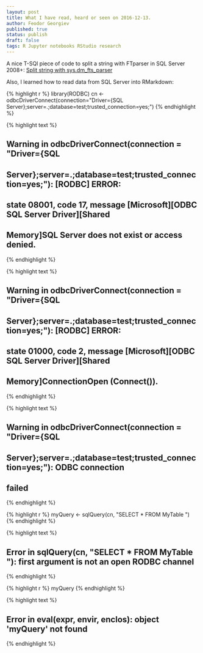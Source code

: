 ```yaml
---
layout: post
title: What I have read, heard or seen on 2016-12-13.
author: Feodor Georgiev
published: true
status: publish
draft: false
tags: R Jupyter notebooks RStudio research 
---
```

  
A nice T-SQl piece of code to split a string with FTparser in SQL Server 2008+: [Split string with sys.dm_fts_parser](http://sqlblogcasts.com/blogs/tomaztsql/archive/2010/10/20/split-string-with-sys-dm-fts-parser.aspx)
 
 
Also, I learned how to read data from SQL Server into RMarkdown:
  

{% highlight r %}
library(RODBC)
cn <- odbcDriverConnect(connection="Driver={SQL Server};server=.;database=test;trusted_connection=yes;")
{% endhighlight %}



{% highlight text %}
## Warning in odbcDriverConnect(connection = "Driver={SQL
## Server};server=.;database=test;trusted_connection=yes;"): [RODBC] ERROR:
## state 08001, code 17, message [Microsoft][ODBC SQL Server Driver][Shared
## Memory]SQL Server does not exist or access denied.
{% endhighlight %}



{% highlight text %}
## Warning in odbcDriverConnect(connection = "Driver={SQL
## Server};server=.;database=test;trusted_connection=yes;"): [RODBC] ERROR:
## state 01000, code 2, message [Microsoft][ODBC SQL Server Driver][Shared
## Memory]ConnectionOpen (Connect()).
{% endhighlight %}



{% highlight text %}
## Warning in odbcDriverConnect(connection = "Driver={SQL
## Server};server=.;database=test;trusted_connection=yes;"): ODBC connection
## failed
{% endhighlight %}



{% highlight r %}
myQuery <- sqlQuery(cn, "SELECT * FROM    MyTable ")
{% endhighlight %}



{% highlight text %}
## Error in sqlQuery(cn, "SELECT * FROM    MyTable "): first argument is not an open RODBC channel
{% endhighlight %}



{% highlight r %}
myQuery
{% endhighlight %}



{% highlight text %}
## Error in eval(expr, envir, enclos): object 'myQuery' not found
{% endhighlight %}
 
